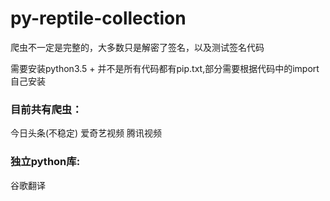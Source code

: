 # py-reptile-collection


爬虫不一定是完整的，大多数只是解密了签名，以及测试签名代码

需要安装python3.5 + 并不是所有代码都有pip.txt,部分需要根据代码中的import自己安装

### 目前共有爬虫：

今日头条(不稳定)
爱奇艺视频
腾讯视频


### 独立python库:

谷歌翻译